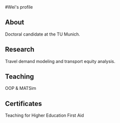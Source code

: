 #Wei's profile

## About
Doctoral candidate at the TU Munich.

## Research
Travel demand modeling and transport equity analysis.

## Teaching
OOP & MATSim

## Certificates
Teaching for Higher Education
First Aid
